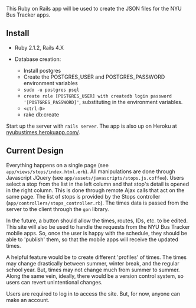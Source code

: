 This Ruby on Rails app will be used to create the JSON files for the NYU Bus Tracker apps.

## Install

* Ruby 2.1.2, Rails 4.X

* Database creation:
    * Install postgres
    * Create the POSTGRES_USER and POSTGRES_PASSWORD environment variables
    * `sudo -u postgres psql`
    * `create role [POSTGRES_USER] with createdb login password '[POSTGRES_PASSWORD]'`, substituting in the
       environment variables.
    * `<ctrl-D>`
    * rake db:create

Start up the server with `rails server`. The app is also up on Heroku at
[nyubustimes.herokuapp.com/](http://nyubustimes.herokuapp.com/).

## Current Design

Everything happens on a single page (see `app/views/stops/index.html.erb`). All manipulations are done through
Javascript JQuery (see `app/assets/javascripts/stops.js.coffee`). Users select a stop from the list in the
left column and that stop's detail is opened in the right column. This is done through remote Ajax calls
that act on the same page. The list of stops is provided by the Stops controller (`app/controllers/stops_controller.rb`).
The times data is passed from the server to the client through the `gon` library.

In the future, a button should allow the times, routes, IDs, etc. to be edited. This site will also be used to handle
the requests from the NYU Bus Tracker mobile apps. So, once the user is happy with the schedule, they should be able to
'publish' them, so that the mobile apps will receive the updated times.

A helpful feature would be to create different 'profiles' of times. The times may change drastically between summer,
winter break, and the regular school year. But, times may not change much from summer to summer. Along the same vein,
ideally, there would be a version control system, so users can revert unintentional changes.

Users are required to log in to access the site. But, for now, anyone can make an account.